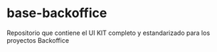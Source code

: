 # base-backoffice

Repositorio que contiene el UI KIT completo y estandarizado para los proyectos Backoffice